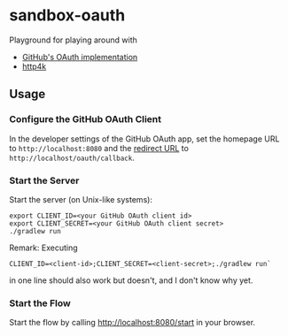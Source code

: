 # sandbox-oauth

Playground for playing around with

* [GitHub's OAuth implementation](https://docs.github.com/en/developers/apps/building-oauth-apps/authorizing-oauth-apps)
* [http4k](https://www.http4k.org/)

## Usage

### Configure the GitHub OAuth Client

In the developer settings of the GitHub OAuth app, set the homepage URL to `http://localhost:8080`
and
the [redirect URL](https://docs.github.com/en/developers/apps/building-oauth-apps/authorizing-oauth-apps#redirect-urls)
to `http://localhost/oauth/callback`.

### Start the Server

Start the server (on Unix-like systems):

```shell
export CLIENT_ID=<your GitHub OAuth client id>
export CLIENT_SECRET=<your GitHub OAuth client secret>
./gradlew run
```

Remark: Executing

```shell
CLIENT_ID=<client-id>;CLIENT_SECRET=<client-secret>;./gradlew run`
```

in one line should also work but doesn't, and I don't know why yet.

### Start the Flow

Start the flow by calling <http://localhost:8080/start> in your browser.

